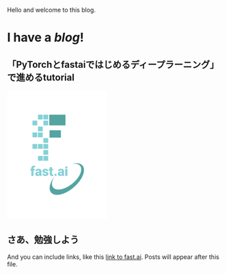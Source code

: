 Hello and welcome to this blog. 

# I have a *blog*!
## 「PyTorchとfastaiではじめるディープラーニング」で進めるtutorial


![Image of fast.ai logo](images/logo.png)

## さあ、勉強しよう

And you can include links, like this [link to fast.ai](https://www.fast.ai). Posts will appear after this file. 
